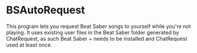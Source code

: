 # BSAutoRequest
This program lets you request Beat Saber songs to yourself while you're not playing. It uses existing user files in the Beat Saber folder generated by ChatRequest, as such Beat Saber + needs to be installed and ChatRequest used at least once.
